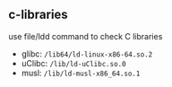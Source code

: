 ## c-libraries

use file/ldd command to check C libraries
- glibc: `/lib64/ld-linux-x86-64.so.2`
- uClibc: `/lib/ld-uClibc.so.0`
- musl: `/lib/ld-musl-x86_64.so.1`

